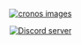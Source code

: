 <p align="center">
  <a href="https://github.com/cronos-team/cronos">
    <img src="https://cdn.discordapp.com/attachments/792903485594665000/849656027880226896/asdxasdasdasd.png" alt="cronos images" />
  </a>
</p> 

<p align="center">
  <a href="https://discord.gg/eXrQv9e699">
    <img src="https://discord.com/api/guilds/841765316619141190/widget.png" alt="Discord server"/>
  </a>
</p>  
